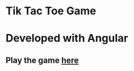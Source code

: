 # Tik Tac Toe Game
# Developed with Angular


## Play the game [here](https://angular-tiktactoe.firebaseapp.com/)